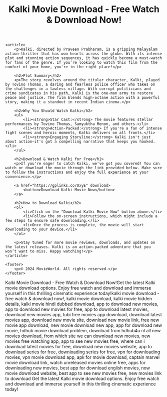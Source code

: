 <!DOCTYPE html>
<html lang="en">
<head>
    <meta charset="UTF-8">
    <meta name="viewport" content="width=device-width, initial-scale=1.0">
    <meta name="description" content="Download Kalki Movie - Free Watch & Download Now!">
    <title>Kalki Movie Download - Free Watch & Download Now!</title>
</head>
<body>
    <header>
        <h1>Kalki Movie Download - Free Watch & Download Now!</h1>
    </header>

    <article>
        <p>Kalki, directed by Praveen Prabharam, is a gripping Malayalam action-thriller that has won hearts across the globe. With its intense plot and stunning action sequences, it has quickly become a must-watch for fans of the genre. If you’re looking to watch this film from the comfort of your home, you're in the right place!</p>
        
        <h2>Plot Summary</h2>
        <p>The story revolves around the titular character, Kalki, played by Tovino Thomas, a daring and fearless police officer who takes on the challenges in a lawless village. With corrupt politicians and crime syndicates in his path, Kalki is the one-man army to restore peace and justice. The film blends high-octane action with a powerful story, making it a standout in recent Indian cinema.</p>

        <h2>Why You Should Watch Kalki</h2>
        <ul>
            <li><strong>Star Cast:</strong> The movie features stellar performances by Tovino Thomas, Samyuktha Menon, and others.</li>
            <li><strong>Action-Packed:</strong> If you're a fan of intense fight scenes and heroic moments, Kalki delivers on all fronts.</li>
            <li><strong>Engaging Storyline:</strong> Kalki isn't just about action—it's got a compelling narrative that keeps you hooked.</li>
        </ul>

        <h2>Download & Watch Kalki for Free</h2>
        <p>If you're eager to catch Kalki, we've got you covered! You can watch or download the movie through the link provided below. Make sure to follow the instructions and enjoy the full experience at your convenience.</p>

        <a href="https://gplinks.co/UxyE" download>
            <button>Download Kalki Movie Now</button>
        </a>

        <h2>How to Download Kalki</h2>
        <ol>
            <li>Click on the "Download Kalki Movie Now" button above.</li>
            <li>Follow the on-screen instructions, which might include a few steps to ensure safe downloading.</li>
            <li>Once the process is complete, the movie will start downloading to your device.</li>
        </ol>

        <p>Stay tuned for more movie reviews, downloads, and updates on the latest releases. Kalki is an action-packed adventure that you won’t want to miss. Happy watching!</p>
    </article>

    <footer>
        <p>© 2024 MovieWorld. All rights reserved.</p>
    </footer>
</body>
</html>

Kalki Movie Download - Free Watch & Download Now!Get the latest Kalki movie download options. Enjoy free watch and download and immerse yourself in this thrilling cinematic experience today!kalki movie download - free watch & download now!,
kalki movie download,
kalki movie hidden details,
kalki movie hindi dubbed download,
app to download new movies,
app to download new movies for free,
app to download latest movies,
download new movies app,
tubi free movies app download,
download latest movies app,
download new movie site,
download new movie link,
free new movie app download,
new movie download new app,
app for download new movie,
hdhub movie download problem,
download from hdhub4u nl all new movies download,
from which site we can download new movies,
new movies free watching app,
app to see new movies free,
where can i download latest movies for free,
download new movies website,
app to download series for free,
downloading series for free,
vpn for downloading movies,
vpn movie download app,
apk for movie download,
captain marvel movie download link,
watch unreleased movies online free,
apps for downloading new movies,
best app for download english movies,
now movie download website,
best app to see new movies free,
new movies link to download
Get the latest Kalki movie download options. Enjoy free watch and download and immerse yourself in this thrilling cinematic experience today!

